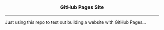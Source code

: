 <h3 align="center"><b> GitHub Pages Site </b></h3>

---

Just using this repo to test out building a website with GitHub Pages...
